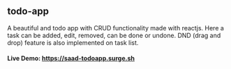 ## todo-app

A beautiful and todo app with CRUD functionality made with reactjs. Here a task can be added, edit, removed, can be done or undone. DND (drag and drop) feature is also implemented on task list.

#### Live Demo: https://saad-todoapp.surge.sh
